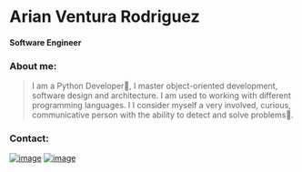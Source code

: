 # Arian Ventura Rodriguez

#### Software Engineer

### About me:

> I am a Python Developer🐍, I master object-oriented development,
> software design and architecture. I am used to working with different programming languages. I
> I consider myself a very involved, curious, communicative person with the ability to detect and solve problems🤯.

### Contact:

[![image](https://img.shields.io/badge/Gmail-D14836?style=for-the-badge&logo=gmail&logoColor=white)](mailto:arianventura94@gmail.com)
[![image](https://img.shields.io/badge/LinkedIn-0077B5?style=for-the-badge&logo=linkedin&logoColor=white)](https://www.linkedin.com/in/v3n2r4)
